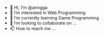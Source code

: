 - 👋 Hi, I’m @anngga
- 👀 I’m interested in Web Programming
- 🌱 I’m currently learning Game Programming
- 💞️ I’m looking to collaborate on ...
- 📫 How to reach me ...

<!---
anngga/anngga is a ✨ special ✨ repository because its `README.md` (this file) appears on your GitHub profile.
You can click the Preview link to take a look at your changes.
--->

